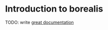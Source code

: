 # Introduction to borealis

TODO: write [great documentation](http://jacobian.org/writing/great-documentation/what-to-write/)
